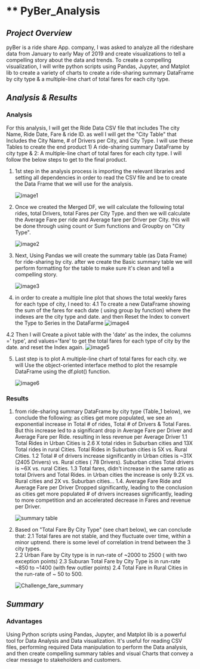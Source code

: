 # ** PyBer_Analysis

## *Project Overview*
pyBer is a ride share App. company, I was asked to analyze all the rideshare data from January to early May of 2019  and create visualizations to tell a compelling story about the data and trends. 
 To create a compelling visualization, I will write python scripts using Pandas, Jupyter, and Matplot lib to create a variety of charts to create a ride-sharing summary DataFrame by city type & a multiple-line chart of total fares for each city type.  
 
                  
## *Analysis & Results*
### Analysis
For this analysis, I will get the Ride Data CSV file that includes The city Name, Ride Date, Fare & ride ID. as well I will get the "City Table" that Includes the City Name, # of Drivers per City, and City Type.  I will use these Tables to create the end product 1) A ride-sharing summary DataFrame by city type & 2: A multiple-line chart of total fares for each city type. I will follow the below steps to get to the final product. 

1) 1st step in the analysis process is importing the relevant libraries and setting all dependencies in order to read the CSV file and be to create the Data Frame that we will use for the analysis. 

      ![image1](https://user-images.githubusercontent.com/80013773/115135410-1f77f780-9fcd-11eb-87ec-f7cb682c6605.PNG)

2) Once we created the Merged DF, we will calculate the following total rides, total Drivers, total Fares per City Type. and then we will calculate the Average Fare per ride and Average fare per Driver per City.  this will be done through using count or Sum functions and Groupby on "City Type". 
 
      ![image2](https://user-images.githubusercontent.com/80013773/115135431-3fa7b680-9fcd-11eb-8149-4be75637afdb.PNG)
 
3)  Next, Using Pandas we will create the summary table (as Data Frame) for ride-sharing by city. after we create the Basic summary table we will perform formatting for the table to make sure it's clean and tell a compelling story. 

      ![image3](https://user-images.githubusercontent.com/80013773/115135441-4f26ff80-9fcd-11eb-8b85-e1c91c21a23b.PNG)

4) in order to create a multiple line plot that shows the total weekly fares for each type of city, I need to:
 4.1 To create a new DataFrame showing the sum of the fares for each date ( using group by function) where the indexes are the city type and date. and then Reset the Index to        convert the Type to  Series in the DataFarme
      ![image4](https://user-images.githubusercontent.com/80013773/115135452-61a13900-9fcd-11eb-9d6d-49bf0a3c4236.PNG)
       
 4.2 Then I will Create a pivot table with the 'date' as the index, the columns =' type', and values='fare' to get the total fares for each type of city by the date. and reset       the Index again. 
      ![image5](https://user-images.githubusercontent.com/80013773/115135468-84335200-9fcd-11eb-8b1c-4485a8b8bc70.PNG)

5) Last step is to plot A multiple-line chart of total fares for each city. we will Use the object-oriented interface method to plot the resample DataFrame using the df.plot() function. 

     ![image6](https://user-images.githubusercontent.com/80013773/115135475-97462200-9fcd-11eb-88a7-6370710ff1e2.PNG)
         
### Results
1) from ride-sharing summary DataFrame by city type (Table_1 below), we conclude the following: as cities get more populated, we see an exponential increase in Total # of rides, Total # of Drivers & Total Fares. But this increase led to a significant drop in Average Fare per Driver and Average Fare per Ride. resulting in less revenue per Average Driver 
  1.1 Total Rides in Urban Cities is 2.6 X total rides in Suburban cities and 13X Total rides in rural Cities. Total Rides in Suburban cities is 5X vs. Rural Cities. 
  1.2 Total # of drivers increase significantly in Urban cities is ~31X (2405 Drivers)  vs. Rural cities ( 78 Drivers). Suburban cities Total drivers is ~6X vs. rural Cities.
  1.3 Total fares, didn't increase in the same ratio as total Drivers and Total Rides. in Urban cities the increase is only 9.2X vs. Rural cities and 2X vs. Suburban cities...
  1.4.  Average Fare Ride and Average Fare per Driver Dropped significantly, leading to the conclusion as cities get more populated # of drivers increases significantly, leading to more competition and an accelerated decrease in Fares and revenue per Driver.  

   ![summary table](https://user-images.githubusercontent.com/80013773/115135558-44209f00-9fce-11eb-8410-31a3a0a4d010.png)

2) Based on "Total Fare By City Type" (see chart below), we can conclude that:
  2.1 Total fares are not stable, and they fluctuate over time, within a minor uptrend. there is some level of correlation in trend between the 3 city types.  
  2.2 Urban Fare by City type is in run-rate of ~2000 to 2500 ( with two exception points) 
  2.3 Suburan Total Fare by City Type is in run-rate ~850 to ~1400 (with few outlier points) 
  2.4 Total Fare in Rural Cities in the run-rate of ~ 50 to 500.
 
   ![Challenge_fare_summary](https://user-images.githubusercontent.com/80013773/115135490-b5138700-9fcd-11eb-891b-5374179d3999.png)

    
## *Summary*
### Advantages
 Using Python scripts using Pandas, Jupyter, and Matplot lib is a powerful tool for Data Analysis and Data visualization. It's useful for reading CSV files, performing required Data manipulation to perform the Data analysis, and then create compelling summary tables and visual Charts that convey a clear message to stakeholders and customers.
